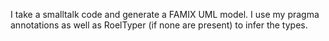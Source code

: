 I take a smalltalk code and generate a FAMIX UML model. I use my pragma annotations as well as RoelTyper (if none are present) to infer the types.